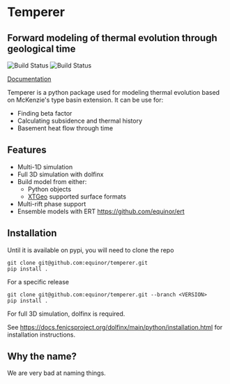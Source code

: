 # Temperer
## Forward modeling of thermal evolution through geological time

![Build Status](https://github.com/equinor/temperer/actions/workflows/python-test.yml/badge.svg?branch=main)
![Build Status](https://github.com/equinor/temperer/actions/workflows/docs.yml/badge.svg?branch=main)

[Documentation](https://fuzzy-meme-o4w5534.pages.github.io/)

Temperer is a python package used for modeling thermal evolution based on McKenzie's type basin extension. It can be use for:

- Finding beta factor
- Calculating subsidence and thermal history
- Basement heat flow through time

## Features
- Multi-1D simulation
- Full 3D simulation with dolfinx
- Build model from either: 
    - Python objects
    - [XTGeo](https://github.com/equinor/xtgeo/) supported surface formats
- Multi-rift phase support
- Ensemble models with ERT https://github.com/equinor/ert

## Installation

Until it is available on pypi, you will need to clone the repo

```
git clone git@github.com:equinor/temperer.git
pip install .
```
For a specific release
```
git clone git@github.com:equinor/temperer.git --branch <VERSION>
pip install .
```

For full 3D simulation, dolfinx is required.

See https://docs.fenicsproject.org/dolfinx/main/python/installation.html for installation instructions.

## Why the name?

We are very bad at naming things.